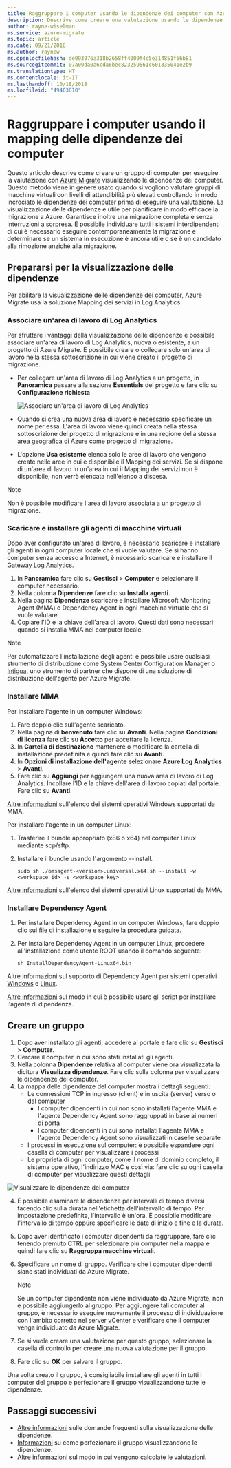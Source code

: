 ```yaml
---
title: Raggruppare i computer usando le dipendenze dei computer con Azure Migrate | Microsoft Docs
description: Descrive come creare una valutazione usando le dipendenze dei computer con il servizio Azure Migrate.
author: rayne-wiselman
ms.service: azure-migrate
ms.topic: article
ms.date: 09/21/2018
ms.author: raynew
ms.openlocfilehash: de093976a318b2658ff4009f4c5e314851f66b81
ms.sourcegitcommit: 07a09da0a6cda6bec823259561c601335041e2b9
ms.translationtype: HT
ms.contentlocale: it-IT
ms.lasthandoff: 10/18/2018
ms.locfileid: "49403810"
---
```

# <a name="group-machines-using-machine-dependency-mapping"></a>Raggruppare i computer usando il mapping delle dipendenze dei computer

Questo articolo descrive come creare un gruppo di computer per eseguire la valutazione con [Azure Migrate](migrate-overview.md) visualizzando le dipendenze dei computer. Questo metodo viene in genere usato quando si vogliono valutare gruppi di macchine virtuali con livelli di attendibilità più elevati controllando in modo incrociato le dipendenze dei computer prima di eseguire una valutazione. La visualizzazione delle dipendenze è utile per pianificare in modo efficace la migrazione a Azure. Garantisce inoltre una migrazione completa e senza interruzioni a sorpresa. È possibile individuare tutti i sistemi interdipendenti di cui è necessario eseguire contemporaneamente la migrazione e determinare se un sistema in esecuzione è ancora utile o se è un candidato alla rimozione anziché alla migrazione.


## <a name="prepare-for-dependency-visualization"></a>Prepararsi per la visualizzazione delle dipendenze
Per abilitare la visualizzazione delle dipendenze dei computer, Azure Migrate usa la soluzione Mapping dei servizi in Log Analytics.

### <a name="associate-a-log-analytics-workspace"></a>Associare un'area di lavoro di Log Analytics
Per sfruttare i vantaggi della visualizzazione delle dipendenze è possibile associare un'area di lavoro di Log Analytics, nuova o esistente, a un progetto di Azure Migrate. È possibile creare o collegare solo un'area di lavoro nella stessa sottoscrizione in cui viene creato il progetto di migrazione.

- Per collegare un'area di lavoro di Log Analytics a un progetto, in **Panoramica** passare alla sezione **Essentials** del progetto e fare clic su **Configurazione richiesta**

    ![Associare un'area di lavoro di Log Analytics](./media/concepts-dependency-visualization/associate-workspace.png)

- Quando si crea una nuova area di lavoro è necessario specificare un nome per essa. L'area di lavoro viene quindi creata nella stessa sottoscrizione del progetto di migrazione e in una regione della stessa [area geografica di Azure](https://azure.microsoft.com/global-infrastructure/geographies/) come progetto di migrazione.
- L'opzione **Usa esistente** elenca solo le aree di lavoro che vengono create nelle aree in cui è disponibile il Mapping dei servizi. Se si dispone di un'area di lavoro in un'area in cui il Mapping dei servizi non è disponibile, non verrà elencata nell'elenco a discesa.

> [!NOTE]
> Non è possibile modificare l'area di lavoro associata a un progetto di migrazione.

### <a name="download-and-install-the-vm-agents"></a>Scaricare e installare gli agenti di macchine virtuali
Dopo aver configurato un'area di lavoro, è necessario scaricare e installare gli agenti in ogni computer locale che si vuole valutare. Se si hanno computer senza accesso a Internet, è necessario scaricare e installare il [Gateway Log Analytics](../log-analytics/log-analytics-oms-gateway.md).

1. In **Panoramica** fare clic su **Gestisci** > **Computer** e selezionare il computer necessario.
2. Nella colonna **Dipendenze** fare clic su **Installa agenti**.
3. Nella pagina **Dipendenze** scaricare e installare Microsoft Monitoring Agent (MMA) e Dependency Agent in ogni macchina virtuale che si vuole valutare.
4. Copiare l'ID e la chiave dell'area di lavoro. Questi dati sono necessari quando si installa MMA nel computer locale.

> [!NOTE]
> Per automatizzare l'installazione degli agenti è possibile usare qualsiasi strumento di distribuzione come System Center Configuration Manager o [Intigua](https://www.intigua.com/getting-started-intigua-for-azure-migration), uno strumento di partner che dispone di una soluzione di distribuzione dell'agente per Azure Migrate.

### <a name="install-the-mma"></a>Installare MMA

Per installare l'agente in un computer Windows:

1. Fare doppio clic sull'agente scaricato.
2. Nella pagina di **benvenuto** fare clic su **Avanti**. Nella pagina **Condizioni di licenza** fare clic su **Accetto** per accettare la licenza.
3. In **Cartella di destinazione** mantenere o modificare la cartella di installazione predefinita e quindi fare clic su **Avanti**.
4. In **Opzioni di installazione dell'agente** selezionare **Azure Log Analytics** > **Avanti**.
5. Fare clic su **Aggiungi** per aggiungere una nuova area di lavoro di Log Analytics. Incollare l'ID e la chiave dell'area di lavoro copiati dal portale. Fare clic su **Avanti**.

[Altre informazioni](https://docs.microsoft.com/azure/log-analytics/log-analytics-concept-hybrid#supported-windows-operating-systems) sull'elenco dei sistemi operativi Windows supportati da MMA.

Per installare l'agente in un computer Linux:

1. Trasferire il bundle appropriato (x86 o x64) nel computer Linux mediante scp/sftp.
2. Installare il bundle usando l'argomento --install.

    ```sudo sh ./omsagent-<version>.universal.x64.sh --install -w <workspace id> -s <workspace key>```

[Altre informazioni](https://docs.microsoft.com/azure/log-analytics/log-analytics-concept-hybrid#supported-linux-operating-systems) sull'elenco dei sistemi operativi Linux supportati da MMA.

### <a name="install-the-dependency-agent"></a>Installare Dependency Agent
1. Per installare Dependency Agent in un computer Windows, fare doppio clic sul file di installazione e seguire la procedura guidata.
2. Per installare Dependency Agent in un computer Linux, procedere all'installazione come utente ROOT usando il comando seguente:

    ```sh InstallDependencyAgent-Linux64.bin```

Altre informazioni sul supporto di Dependency Agent per sistemi operativi [Windows](../monitoring/monitoring-service-map-configure.md#supported-windows-operating-systems) e [Linux](../monitoring/monitoring-service-map-configure.md#supported-linux-operating-systems).

[Altre informazioni](https://docs.microsoft.com/azure/monitoring/monitoring-service-map-configure#installation-script-examples) sul modo in cui è possibile usare gli script per installare l'agente di dipendenza.

## <a name="create-a-group"></a>Creare un gruppo

1. Dopo aver installato gli agenti, accedere al portale e fare clic su **Gestisci** > **Computer**.
2. Cercare il computer in cui sono stati installati gli agenti.
3. Nella colonna **Dipendenze** relativa al computer viene ora visualizzata la dicitura **Visualizza dipendenze**. Fare clic sulla colonna per visualizzare le dipendenze del computer.
4. La mappa delle dipendenze del computer mostra i dettagli seguenti:
    - Le connessioni TCP in ingresso (client) e in uscita (server) verso o dal computer
        - I computer dipendenti in cui non sono installati l'agente MMA e l'agente Dependency Agent sono raggruppati in base ai numeri di porta
        - I computer dipendenti in cui sono installati l'agente MMA e l'agente Dependency Agent sono visualizzati in caselle separate
    - I processi in esecuzione sul computer: è possibile espandere ogni casella di computer per visualizzare i processi
    - Le proprietà di ogni computer, come il nome di dominio completo, il sistema operativo, l'indirizzo MAC e così via: fare clic su ogni casella di computer per visualizzare questi dettagli

 ![Visualizzare le dipendenze dei computer](./media/how-to-create-group-machine-dependencies/machine-dependencies.png)

4. È possibile esaminare le dipendenze per intervalli di tempo diversi facendo clic sulla durata nell'etichetta dell'intervallo di tempo. Per impostazione predefinita, l'intervallo è un'ora. È possibile modificare l'intervallo di tempo oppure specificare le date di inizio e fine e la durata.
5. Dopo aver identificato i computer dipendenti da raggruppare, fare clic tenendo premuto CTRL per selezionare più computer nella mappa e quindi fare clic su **Raggruppa macchine virtuali**.
6. Specificare un nome di gruppo. Verificare che i computer dipendenti siano stati individuati da Azure Migrate.

    > [!NOTE]
    > Se un computer dipendente non viene individuato da Azure Migrate, non è possibile aggiungerlo al gruppo. Per aggiungere tali computer al gruppo, è necessario eseguire nuovamente il processo di individuazione con l'ambito corretto nel server vCenter e verificare che il computer venga individuato da Azure Migrate.  

7. Se si vuole creare una valutazione per questo gruppo, selezionare la casella di controllo per creare una nuova valutazione per il gruppo.
8. Fare clic su **OK** per salvare il gruppo.

Una volta creato il gruppo, è consigliabile installare gli agenti in tutti i computer del gruppo e perfezionare il gruppo visualizzandone tutte le dipendenze.

## <a name="next-steps"></a>Passaggi successivi

- [Altre informazioni](https://docs.microsoft.com/azure/migrate/resources-faq#dependency-visualization) sulle domande frequenti sulla visualizzazione delle dipendenze.
- [Informazioni](how-to-create-group-dependencies.md) su come perfezionare il gruppo visualizzandone le dipendenze.
- [Altre informazioni](concepts-assessment-calculation.md) sul modo in cui vengono calcolate le valutazioni.
